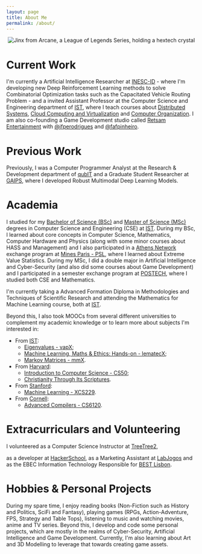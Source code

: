 ```yaml
---
layout: page
title: About Me
permalink: /about/
---
```

<p align='center'>
    <img alt="Jinx from Arcane, a League of Legends Series, holding a hextech crystal" src="http://acfpeacekeeper.github.io/github-pages/about/images/steamuserimages-a.akamaihd.jpeg" onerror="this.src='http://localhost:4000/about/images/steamuserimages-a.akamaihd.jpeg';">
</p>

# Current Work
I'm currently a Artificial Intelligence Researcher at [INESC-ID](https://www.inesc-id.pt/) - where I'm developing new Deep Reinforcement Learning methods to solve Combinatorial Optimization tasks such as the Capacitated Vehicle Routing Problem - and a invited Assistant Professor at the Computer Science and Engineering department of [IST](https://tecnico.ulisboa.pt/en/), where I teach courses about [Distributed Systems](https://fenix.tecnico.ulisboa.pt/cursos/leic-t/disciplina-curricular/1408903891910867), [Cloud Computing and Virtualization](https://fenix.tecnico.ulisboa.pt/cursos/meic-t/disciplina-curricular/1127428915200223) and [Computer Organization](https://fenix.tecnico.ulisboa.pt/cursos/leic-t/disciplina-curricular/1971853845332781).
I am also co-founding a Game Development studio called [Retsam Entertainment](https://twitter.com/RetsamGames) with [@jfperodrigues](https://github.com/jfperodrigues) and [@fafpinheiro](https://github.com/fafpinheiro).

# Previous Work
Previously, I was a Computer Programmer Analyst at the Research & Development department of [qubIT](http://www.qub-it.com/) and a Graduate Student Researcher at [GAIPS](https://gaips.inesc-id.pt/), where I developed Robust Multimodal Deep Learning Models.

# Academia
I studied for my [Bachelor of Science (BSc)](https://fenix.tecnico.ulisboa.pt/cursos/leic-t/curriculo?year=1972768673366017) and [Master of Science (MSc)](https://fenix.tecnico.ulisboa.pt/cursos/meic-t/curriculo?year=1128343743234050) degrees in Computer Science and Engineering (CSE) at [IST](https://tecnico.ulisboa.pt/en/). During my BSc, I learned about core concepts in Computer Science, Mathematics, Computer Hardware and Physics (along with some minor courses about HASS and Management) and I also participated in a [Athens Network](http://athensnetwork.eu/) exchange program at [Mines Paris - PSL](https://tecnico.ulisboa.pt/en/), where I learned about Extreme Value Statistics. During my MSc, I did a double major in Artificial Intelligence and Cyber-Security (and also did some courses about Game Development) and I participated in a semester exchange program at [POSTECH](https://international.postech.ac.kr/), where I studied both CSE and Mathematics.

I'm currently taking a Advanced Formation Diploma in Methodologies and Techniques of Scientific Research and attending the Mathematics for Machine Learning course, both at [IST](https://tecnico.ulisboa.pt/en/).

Beyond this, I also took MOOCs from several different universities to complement my academic knowledge or to learn more about subjects I'm interested in:
- From [IST](https://tecnico.ulisboa.pt/en/):
    - [Eigenvalues - vapX](https://courses.elearning.tecnico.ulisboa.pt/courses/course-v1:MOOCs+vapX+2021/about);
    - [Machine Learning, Maths & Ethics: Hands-on - lematecX](https://courses.elearning.tecnico.ulisboa.pt/courses/course-v1:MOOCs+lematecX+2021/about);
    - [Markov Matrices - mmX](https://courses.elearning.tecnico.ulisboa.pt/courses/course-v1:MOOCs+mmX+2021/about).
- From [Harvard](https://www.harvard.edu/):
    - [Introduction to Computer Science - CS50](https://pll.harvard.edu/course/cs50-introduction-computer-science);
    - [Christianity Through Its Scriptures](https://www.edx.org/learn/christianity/harvard-university-christianity-through-its-scriptures).
- From [Stanford](https://www.stanford.edu/):
    - [Machine Learning - XCS229](https://online.stanford.edu/courses/xcs229-machine-learning).
- From [Cornell](https://www.cornell.edu/):
    - [Advanced Compilers - CS6120](https://www.cs.cornell.edu/courses/cs6120/2020fa/self-guided/).

# Extracurriculars and Volunteering
I volunteered as a Computer Science Instructor at [TreeTree2](https://www.treetree2.org/), 

as a developer at [HackerSchool](https://hackerschool.tecnico.ulisboa.pt/), as a Marketing Assistant at [LabJogos](https://labjogos.tecnico.ulisboa.pt/en) and as the EBEC Information Technology Responsible for [BEST Lisbon](https://best.tecnico.ulisboa.pt/).

# Hobbies & Personal Projects
During my spare time, I enjoy reading books (Non-Fiction such as History and Politics, SciFi and Fantasy), playing games (RPGs, Action-Adventure, FPS, Strategy and Table Tops), listening to music and watching movies, anime and TV series.
Beyond this, I develop and code some personal projects, which are mostly in the realms of Cyber-Security, Artificial Intelligence and Game Development.
Currently, I'm also learning about Art and 3D Modelling to leverage that towards creating game assets.